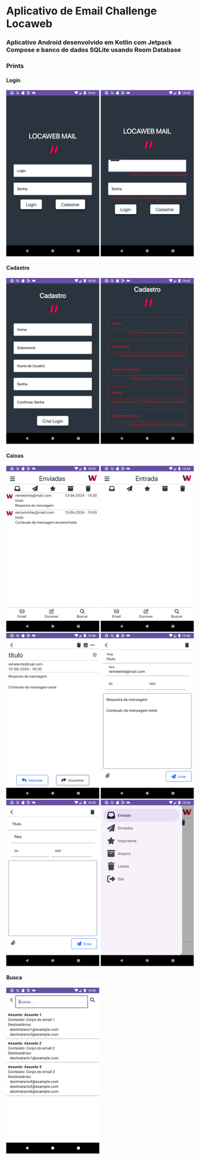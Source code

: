# Aplicativo de Email Challenge Locaweb

### Aplicativo Android desenvolvido em Kotlin com Jetpack Compose e banco de dados SQLite usando Room Database

### Prints

#### Login
<img src="https://github.com/comar80/locawebmail/blob/main/app/src/main/java/br/com/fiap/locamail/resources/prints/Login%201.png" alt="login" width="250"/>

<img src="https://github.com/comar80/locawebmail/blob/main/app/src/main/java/br/com/fiap/locamail/resources/prints/Login%20Erro.png" alt="login erro" width="250"/>

#### Cadastro
<img src="https://github.com/comar80/locawebmail/blob/main/app/src/main/java/br/com/fiap/locamail/resources/prints/Cadastro%201.png" alt="cadastro" width="250"/>

<img src="https://github.com/comar80/locawebmail/blob/main/app/src/main/java/br/com/fiap/locamail/resources/prints/Cadastro%20Erro.png" alt="cadastro erro" width="250"/>

#### Caixas
<img src="https://github.com/comar80/locawebmail/blob/main/app/src/main/java/br/com/fiap/locamail/resources/prints/Caixa%20com%20email.png" alt="caixa com email" width="250"/>

<img src="https://github.com/comar80/locawebmail/blob/main/app/src/main/java/br/com/fiap/locamail/resources/prints/Caixa%20vazia.png" alt="caixa vazia" width="250"/>

<img src="https://github.com/comar80/locawebmail/blob/main/app/src/main/java/br/com/fiap/locamail/resources/prints/Email%20Leitura.png" alt="email" width="250"/>

<img src="https://github.com/comar80/locawebmail/blob/main/app/src/main/java/br/com/fiap/locamail/resources/prints/Email%20Resposta.png" alt="resposta" width="250"/>

<img src="https://github.com/comar80/locawebmail/blob/main/app/src/main/java/br/com/fiap/locamail/resources/prints/Escrever.png" alt="escrever" width="250"/>

<img src="https://github.com/comar80/locawebmail/blob/main/app/src/main/java/br/com/fiap/locamail/resources/prints/Menu%20Lateral.png" alt="menu" width="250"/>


#### Busca
<img src="https://github.com/comar80/locawebmail/blob/main/app/src/main/java/br/com/fiap/locamail/resources/prints/Buscar.png" alt="busca" width="250"/>
